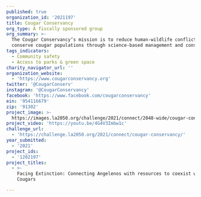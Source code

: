 ```yaml
---
published: true
organization_id: '2021197'
title: Cougar Conservancy
org_type: A fiscally sponsored group
org_summary: >-
  The Cougar Conservancy’s mission is to reduce human-wildlife conflict and
  conserve cougar populations through science-based management and conservation.
tags_indicators:
  - Community safety
  - Access to parks & green space
charity_navigator_url: ''
organization_website:
  - 'https://www.cougarconservancy.org'
twitter: '@CougarConserv'
instagram: '@CougarConservancy'
facebook: 'https://www.facebook.com/cougarconservancy'
ein: '954116679'
zip: '91302'
project_image: >-
  https://images.la2050.org/challenge/2021/connect/2048-wide/cougar-conservancy.jpg
project_video: 'https://youtu.be/4G4V3Imbw1c'
challenge_url:
  - 'https://challenge.la2050.org/2021/connect/cougar-conservancy/'
year_submitted:
  - '2021'
project_ids:
  - '1202197'
project_titles:
  - >-
    Facing Extinction: Connecting Angelenos with resources to coexist with LA
    Cougars

---
```

